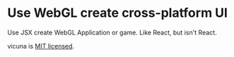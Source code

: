 # Use WebGL create cross-platform UI

Use JSX create WebGL Application or game.
Like React, but isn't React.

vicuna is [MIT licensed](./LICENSE).
